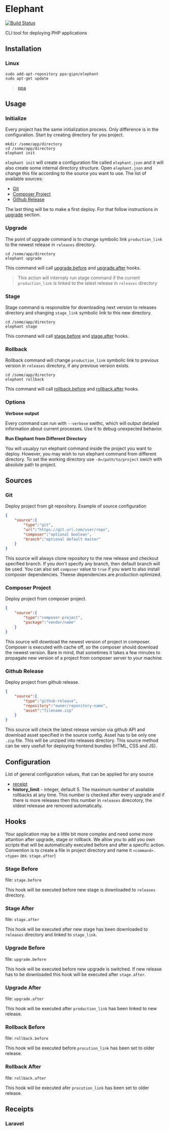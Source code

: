# Elephant

[![Build Status](https://travis-ci.com/pipan/elephant-cli.svg?branch=master)](https://travis-ci.com/pipan/elephant-cli)

CLI tool for deploying PHP applications

## Installation

### Linux

```
sudo add-apt-repository ppa:gipn/elephant
sudo apt-get update
```

> [ppa](https://launchpad.net/~gipn/+archive/ubuntu/elephant)

## Usage

### Initialize

Every project has the same initialization process. Only difference is in the configuration. Start by creating directory for you project.

```
mkdir /some/app/directory
cd /some/app/directory
elephant init
```

`elephant init` will create a configuration file called `elephant.json` and it will also create some internal directory structure. Open `elephant.json` and change this file according to the source you want to use. The list of available sources:

* [Git](#git)
* [Composer Project](#composer-project)
* [Github Release](#github-release)

The last thing will be to make a first deploy. For that follow instructions in [upgrade](#upgrade) section.

### Upgrade

The point of upgrade command is to change symbolic link `production_link` to the newest release in `releases` directory.

```
cd /some/app/directory
elephant upgrade
```

This command will call [upgrade.before](#upgrade-before) and [upgrade.after](#upgrade-after) hooks.

> This action will internaly run stage command if the current `production_link` is linked to the latest release in `releases` directory

### Stage

Stage command is responsible for downloading next version to releases directory and changing `stage_link` symbolic link to this new directory.

```
cd /some/app/directory
elephant stage
```

This command will call [stage.before](#stage-before) and [stage.after](#stage-after) hooks.

### Rollback

Rollback command will change `production_link` symbolic link to previous version in `releases` directory, if any previous version exists.

```
cd /some/app/directory
elephant rollback
```

This command will call [rollback.before](#rollback-before) and [rollback.after](#rollback-after) hooks.

### Options

**Verbose output**

Every command can run with `--verbose` swithc, which will output detailed information about current processes. Use it to debug unexpected behavior.

**Run Elephant from Different Directory**

You will usualyy run elephant command inside the project you want to deploy. However, you may wish to run elephant command from different directory. To set the working directory use `-d=/path/to/project` swich with absolute path to project.

## Sources

### Git

Deploy project from git repository. Example of source configuration

```json
{
    "source":{
        "type":"git",
        "url":"https://git.url.com/user/repo",
        "composer":"optional boolean",
        "branch":"optional default master"
    }
}
```

This source will always clone repository to the new release and checkout specified branch. If you don't specify any branch, then default branch will be used. You can also set `composer` value to `true` if you want to also install composer dependencies. Theese dependencies are production optimized.

### Composer Project

Deploy project from composer project.

```json
{
    "source":{
        "type":"composer-project",
        "package":"vendor/name"
    }
}
```

This source will download the newest version of project in composer. Composer is executed with cache off, so the composer should download the newest version. Bare in mind, that sometimes it takes a few minutes to propagate new version of a project from composer server to your machine.

### Github Release

Deploy project from github release.

```json
{
    "source":{
        "type":"github-release",
        "repository":"owner/repository-name",
        "asset":"filename.zip"
    }
}
```

This source will check the latest release version via github API and download asset specified in the source config. Asset has to be only one `.zip` file. This will be unziped into releases directory. This source method can be very usefull for deploying frontend bundles (HTML, CSS and JS).

## Configuration

List of general configuration values, that can be applied for any source

* [receipt](#receipts)
* **history_limit** - integer, default 5. The maximum number of available rollbacks at any time. This number is checked after every upgrade and if there is more releases then this number in `releases` direcotory, the oldest releease are removed automatically.

## Hooks

Your application may be a little bit more complex and need some more attantion after upgrade, stage or rollback. We allow you to add you own scripts that will be automatically executed before and after a specific action. Convention is to create a file in project directory and name it `<command>.<type>` (ex. `stage.after`)

### Stage Before

file: `stage.before`

This hook will be executed before new stage is downloaded to `releases` directory.

### Stage After

file: `stage.after`

This hook will be executed after new stage has been downloaded to `releases` directory and linked to `stage_link`.

### Upgrade Before

file: `upgrade.before`

This hook will be executed before new upgrade is switched. If new release has to be downloaded this hook will be executed after `stage.after`.

### Upgrade After

file: `upgrade.after`

This hook will be executed after `production_link` has been linked to new release.

### Rollback Before

file: `rollback.before`

This hook will be executed before `procution_link` has been set to older release.

### Rollback After

file: `rollback.after`

This hook will be executed afer `procution_link` has been set to older release.

## Receipts

### Laravel